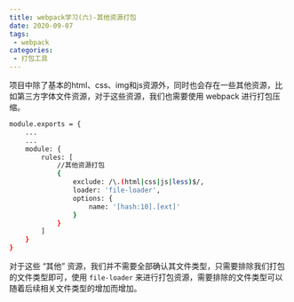 ```yaml
---
title: webpack学习(六)-其他资源打包
date: 2020-09-07
tags:
 - webpack
categories: 
 - 打包工具
---
```


项目中除了基本的html、css、img和js资源外，同时也会存在一些其他资源，比如第三方字体文件资源，对于这些资源，我们也需要使用 webpack 进行打包压缩。

```bash
module.exports = {
    ...
    ...
    module: {
        rules: [
            //其他资源打包
            {
                exclude: /\.(html|css|js|less)$/,
                loader: 'file-loader',
                options: {
                    name: '[hash:10].[ext]'
                }
            }
        ]
    }
}
```
对于这些 “其他” 资源，我们并不需要全部确认其文件类型，只需要排除我们打包的文件类型即可，使用 `file-loader` 来进行打包资源，需要排除的文件类型可以随着后续相关文件类型的增加而增加。